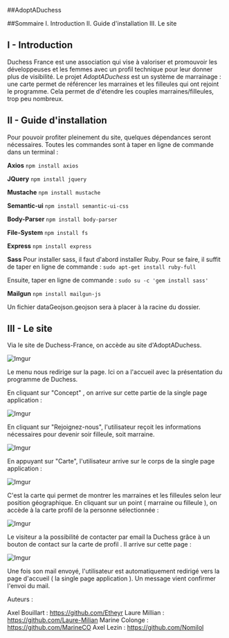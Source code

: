 
#\#AdoptADuchess

##Sommaire
I. Introduction
II. Guide d'installation
III. Le site

## I - Introduction

Duchess France est une association qui vise à valoriser et promouvoir les développeuses et les femmes avec un profil technique pour leur donner plus de visibilité.
Le projet *AdoptADuchess* est un système de marrainage : une carte permet de référencer les marraines et les filleules qui ont rejoint le programme. Cela permet de d'étendre les couples marraines/filleules, trop peu nombreux.

## II - Guide d'installation

Pour pouvoir profiter pleinement du site, quelques dépendances seront nécessaires. Toutes les commandes sont à taper en ligne de commande dans un terminal  : 

**Axios**
`npm install axios`

**JQuery**
`npm install jquery`

**Mustache**
`npm install mustache`

**Semantic-ui**
`npm install semantic-ui-css`

**Body-Parser**
`npm install body-parser`

**File-System**
`npm install fs`

**Express**
`npm install express`

**Sass**
Pour installer sass, il faut d'abord installer Ruby. Pour se faire, il suffit de taper en ligne de commande : 
`sudo apt-get install ruby-full`

Ensuite, taper en ligne de commande : 
`sudo su -c 'gem install sass'`

**Mailgun**
`npm install mailgun-js`

Un fichier dataGeojson.geojson sera à placer à la racine du dossier.



## III - Le site

Via le site de Duchess-France, on accède au site d'AdoptADuchess. 

![Imgur](http://i.imgur.com/zBNuf7u.png)

Le menu nous redirige sur la page. Ici on a l'accueil avec la présentation du programme de Duchess.

En cliquant sur "Concept" , on arrive sur cette partie de la single page application : 

![Imgur](http://i.imgur.com/07UWsQK.png)



En cliquant sur "Rejoignez-nous", l'utilisateur reçoit les informations nécessaires pour devenir soir filleule, soit marraine.

![Imgur](http://i.imgur.com/aHA5DmY.png)

En appuyant sur "Carte", l'utilisateur arrive sur le corps de la single page application : 

![Imgur](http://i.imgur.com/NFCR1yK.png)

C'est la carte qui permet de montrer les marraines et les filleules selon leur position géographique. En cliquant sur un point ( marraine ou filleule ), on accède à la carte profil de la personne sélectionnée : 

![Imgur](http://i.imgur.com/UWQgAjg.png)

Le visiteur a la possibilité de contacter par email la Duchess grâce à un bouton de contact sur la carte de profil . Il arrive sur cette page : 

![Imgur](http://i.imgur.com/PWwnF3V.png)


Une fois son mail envoyé, l'utilisateur est automatiquement redirigé vers la page d'accueil ( la single page application ). Un message vient confirmer l'envoi du mail.

Auteurs : 

Axel Bouillart : https://github.com/Etheyr
Laure Millian : https://github.com/Laure-Milian
Marine Colonge : https://github.com/MarineCO
Axel Lezin : https://github.com/Nomilol

